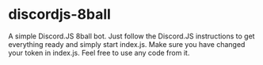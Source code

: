 # discordjs-8ball
A simple Discord.JS 8ball bot.
Just follow the Discord.JS instructions to get everything ready and simply start index.js.
Make sure you have changed your token in index.js.
Feel free to use any code from it.
